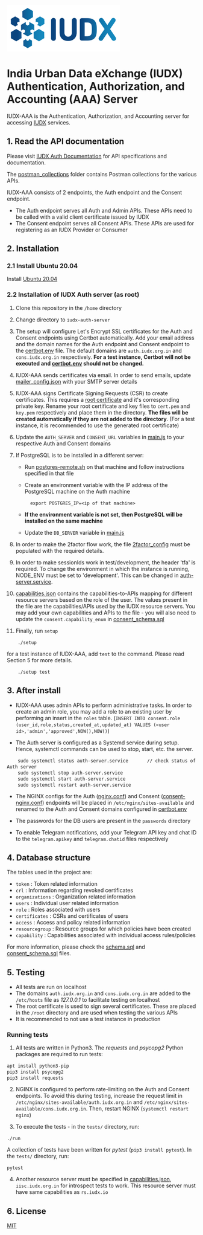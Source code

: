 ![IUDX](./images/iudx.png)
# India Urban Data eXchange (IUDX) Authentication, Authorization, and Accounting (AAA) Server

IUDX-AAA is the Authentication, Authorization, and Accounting server for accessing [IUDX](https://www.iudx.org.in) services.

## 1. Read the API documentation
Please visit [IUDX Auth Documentation](https://authdocs.iudx.org.in) for API specifications and documentation.

The [postman_collections](postman_collections) folder contains Postman collections for the various APIs.

IUDX-AAA consists of 2 endpoints, the Auth endpoint and the Consent endpoint. 
* The Auth endpoint serves all Auth and Admin APIs. These APIs need to be called with a valid client certificate issued by IUDX
* The Consent endpoint serves all Consent APIs. These APIs are used for registering as an IUDX Provider or Consumer

## 2. Installation
### 2.1 Install Ubuntu 20.04

Install [Ubuntu 20.04](https://releases.ubuntu.com/20.04/)

### 2.2 Installation of IUDX Auth server (as root)

1. Clone this repository in the `/home` directory

2. Change directory to `iudx-auth-server`

3. The setup will configure Let's Encrypt SSL certificates for the Auth and Consent endpoints using Certbot automatically. Add your email address and the domain names for the Auth endpoint and Consent endpoint to the [certbot.env](certbot.env) file. The default domains are `auth.iudx.org.in` and `cons.iudx.org.in` respectively. **For a test instance, Certbot will not be executed and [certbot.env](certbot.env) should not be changed.**

4. IUDX-AAA sends certificates via email. In order to send emails, update [mailer_config.json](mailer_config.json) with your SMTP server details

5. IUDX-AAA signs Certificate Signing Requests (CSR) to create certificates. This requires a [root certificate](https://en.wikipedia.org/wiki/Root_certificate) and it's corresponding private key. Rename your root certificate and key files to `cert.pem` and `key.pem` respectively and place them in the directory. **The files will be created automatically if they are not added to the directory**. (For a test instance, it is recommended to use the generated root certificate)

6. Update the `AUTH_SERVER` and `CONSENT_URL` variables in [main.js](main.js) to your respective Auth and Consent domains

7. If PostgreSQL is to be installed in a different server:
	- Run [postgres-remote.sh](postgres-remote.sh) on that machine and follow instructions specified in that file
	- Create an environment variable with the IP address of the PostgreSQL machine on the Auth machine
			
			export POSTGRES_IP=<ip of that machine>
			
	- **If the environment variable is not set, then PostgreSQL will be installed on the same machine**
	- Update the `DB_SERVER` variable in [main.js](main.js)

8. In order to make the 2factor flow work, the file [2factor_config](2factor_config) must be populated with the required details.

9. In order to make sessionIds work in test/development, the header 'tfa' is required. To change the environment in which the instance is running, NODE_ENV must be set to 'development'. This can be changed in [auth-server.service](auth-server.service).  

10. [capabilities.json](capabilities.json) contains the capabilities-to-APIs mapping for different resource servers based on the role of the user. The values present in the file are the capabilities/APIs used by the IUDX resource servers. You may add your own capabilities and APIs to the file - you will also need to update the `consent.capability_enum` in [consent_schema.sql](consent_schema.sql)

11. Finally, run `setup`

```
	./setup
``` 

for a test instance of IUDX-AAA, add `test` to the command. Please read Section 5 for more details.

```
	./setup test
``` 

## 3. After install

* IUDX-AAA uses admin APIs to perform administrative tasks. In order to create an admin role, you may add a role to an existing user by performing an insert in the `roles` table. (`INSERT INTO consent.role (user_id,role,status,created_at,updated_at) VALUES (<user id>,'admin','approved',NOW(),NOW()`)

* The Auth server is configured as a Systemd service during setup. Hence, systemctl commands can be used to stop, start, etc. the server.

```
	sudo systemctl status auth-server.service		// check status of Auth server
	sudo systemctl stop auth-server.service		
	sudo systemctl start auth-server.service		
	sudo systemctl restart auth-server.service		
```

* The NGINX configs for the Auth ([nginx.conf](nginx.conf)) and Consent ([consent-nginx.conf](consent-nginx.conf)) endpoints will be placed in `/etc/nginx/sites-available` and renamed to the Auth and Consent domains configured in [certbot.env](certbot.env)

* The passwords for the DB users are present in the `passwords` directory

* To enable Telegram notifications, add your Telegram API key and chat ID to the `telegram.apikey` and `telegram.chatid` files respectively

## 4. Database structure

The tables used in the project are:
* `token` : Token related information
* `crl`	  : Information regarding revoked certificates
* `organizations` : Organization related information
* `users`		: Individual user related information
* `role`		: Roles associated with users
* `certificates`	: CSRs and certificates of users
* `access`		: Access and policy related information
* `resourcegroup`	: Resource groups for which policies have been created
* `capability`		: Capabilities associated with individual access rules/policies

For more information, please check the [schema.sql](schema.sql) and [consent_schema.sql](consent_schema.sql) files.

## 5. Testing

* All tests are run on localhost
* The domains `auth.iudx.org.in` and `cons.iudx.org.in` are added to the `/etc/hosts` file as _127.0.0.1_ to facilitate testing on localhost
* The root certificate is used to sign several certificates. These are placed in the `/root` directory and are used when testing the various APIs
* It is recommended to not use a test instance in production

### Running tests

1. All tests are written in Python3. The _requests_ and _psycopg2_ Python packages are required to run tests:

```
apt install python3-pip
pip3 install psycopg2
pip3 install requests
```

2. NGINX is configured to perform rate-limiting on the Auth and Consent endpoints. To avoid this during testing, increase the request limit in `/etc/nginx/sites-available/auth.iudx.org.in` and `/etc/nginx/sites-available/cons.iudx.org.in`. Then, restart NGINX (`systemctl restart nginx`)

3. To execute the tests - in the `tests/` directory, run:

```
./run
```

A collection of tests have been written for _pytest_ (`pip3 install pytest`). In the `tests/` directory, run:

```
pytest
```

4. Another resource server must be specified in [capabilities.json](capabilities.json), `iisc.iudx.org.in` for introspect tests to work. This resource server must have same capabilities as `rs.iudx.io`

## 6. License

[MIT](./LICENSE)
